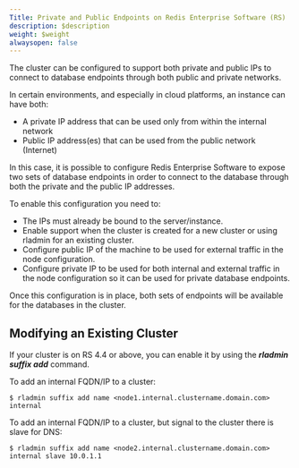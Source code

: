```yaml
---
Title: Private and Public Endpoints on Redis Enterprise Software (RS)
description: $description
weight: $weight
alwaysopen: false
---
```

The cluster can be configured to support both private and public IPs to
connect to database endpoints through both public and private networks.

In certain environments, and especially in cloud platforms, an instance
can have both:

-   A private IP address that can be used only from within the internal
    network
-   Public IP address(es) that can be used from the public network
    (Internet)

In this case, it is possible to configure Redis Enterprise Software to
expose two sets of database endpoints in order to connect to the
database through both the private and the public IP addresses.

To enable this configuration you need to:

-   The IPs must already be bound to the server/instance.
-   Enable support when the cluster is created for a new cluster or
    using rladmin for an existing cluster.
-   Configure public IP of the machine to be used for external traffic
    in the node configuration.
-   Configure private IP to be used for both internal and external
    traffic in the node configuration so it can be used for private
    database endpoints.

Once this configuration is in place, both sets of endpoints will be
available for the databases in the cluster.

Modifying an Existing Cluster
-----------------------------

If your cluster is on RS 4.4 or above, you can enable it by using the
***rladmin suffix add*** command.

To add an internal FQDN/IP to a cluster:

``` {style="border: 2px solid #ddd; background-color: #333; color: #fff; padding: 10px; -webkit-font-smoothing: auto;"}
$ rladmin suffix add name <node1.internal.clustername.domain.com> internal
```

To add an internal FQDN/IP to a cluster, but signal to the cluster there
is slave for DNS:

``` {style="border: 2px solid #ddd; background-color: #333; color: #fff; padding: 10px; -webkit-font-smoothing: auto;"}
$ rladmin suffix add name <node2.internal.clustername.domain.com> internal slave 10.0.1.1
```
